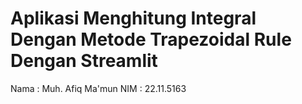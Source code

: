 # Aplikasi Menghitung Integral Dengan Metode Trapezoidal Rule Dengan Streamlit

Nama : Muh. Afiq Ma'mun
NIM : 22.11.5163
